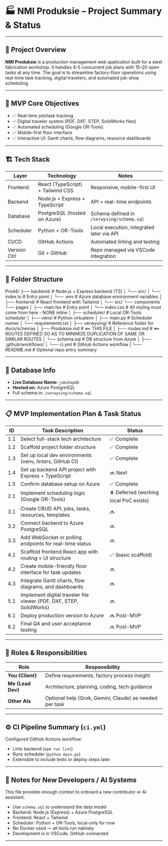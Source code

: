 # 🏭 NMI Produksie – Project Summary & Status

---

## 📌 Project Overview

**NMI Produksie** is a production management web application built for a steel fabrication workshop. It handles 4–5 concurrent job plans with 15–20 open tasks at any time. The goal is to streamline factory-floor operations using real-time task tracking, digital travelers, and automated job-shop scheduling.

---

## 🎯 MVP Core Objectives

- ✅ Real-time job/task tracking
- ✅ Digital traveler system (PDF, DXF, STEP, SolidWorks files)
- ✅ Automated scheduling (Google OR-Tools)
- ✅ Mobile-first floor interface
- ✅ Interactive UI: Gantt charts, flow diagrams, resource dashboards

---

## 🏗️ Tech Stack

| Layer        | Technology                        | Notes                                     |
| ------------ | --------------------------------- | ----------------------------------------- |
| Frontend     | React (TypeScript) + Tailwind CSS | Responsive, mobile-first UI               |
| Backend      | Node.js + Express + TypeScript    | API + real-time endpoints                 |
| Database     | PostgreSQL (hosted on Azure)      | Schema defined in `/verwysing/schema.sql` |
| Scheduler    | Python + OR-Tools                 | Local execution, integrated later via API |
| CI/CD        | GitHub Actions                    | Automated linting and testing             |
| Version Ctrl | Git + GitHub                      | Repo managed via VSCode integration       |

---

## 📂 Folder Structure

Prod4/
├── backend/ # Node.js + Express backend (TS)
│ └── src/
│ └── index.ts # Entry point
│ └── .env # Azure database environment variables
│
├── frontend/ # React frontend with Tailwind
│ └── src/
└── components
└── pages
│ ├── main.tsx # Entry point
│ └── index.css # All styling must come from here - NONE inline
│
├── scheduler/ # Local OR-Tools scheduler
│ ├── venv/ # Python virtualenv
│ ├── main.py # Scheduler runner
│ └── requirements.txt
│
├── verwysing/ # Reference folder for docs/schemas
│ ├── Produksie.md # <== THIS FILE
│ ├── routes.md # <== ROUTES DEFINED SO AS TO MINIMIZE DUPLICATION OF SAME OR SIMILAR ROUTES
│ └── schema.sql # DB structure from Azure
│
├── .github/workflows/
│ └── ci.yml # GitHub Actions workflow
|
└── README.md # Optional repo entry summary

---

## 🧪 Database Info

- **Live Database Name:** `jobshopdb`
- **Hosted on:** Azure PostgreSQL
- Full schema in: `/verwysing/schema.sql`

---

## 📋 MVP Implementation Plan & Task Status

| ID  | Task Description                                                    | Status                                 |
| --- | ------------------------------------------------------------------- | -------------------------------------- |
| 1.1 | Select full-stack tech architecture                                 | ✅ Complete                            |
| 1.2 | Scaffold project folder structure                                   | ✅ Complete                            |
| 1.3 | Set up local dev environments (venv, linters, GitHub CI)            | ✅ Complete                            |
| 1.4 | Set up backend API project with Express + TypeScript                | 🔜 Next                                |
| 1.5 | Confirm database setup on Azure                                     | ✅ Complete                            |
| 2.1 | Implement scheduling logic (Google OR-Tools)                        | ⏸️ Deferred (working local PoC exists) |
| 3.1 | Create CRUD API: jobs, tasks, resources, templates                  | 🔜                                     |
| 3.2 | Connect backend to Azure PostgreSQL                                 | 🔜                                     |
| 3.3 | Add WebSocket or polling endpoints for real-time status             | 🔜                                     |
| 4.1 | Scaffold frontend React app with routing + UI structure             | ✅ (basic scaffold)                    |
| 4.2 | Create mobile-friendly floor interface for task updates             | 🔜                                     |
| 4.3 | Integrate Gantt charts, flow diagrams, and dashboards               | 🔜                                     |
| 5.1 | Implement digital traveler file viewer (PDF, DXF, STEP, SolidWorks) | 🔜                                     |
| 6.1 | Deploy production version to Azure                                  | 🔜 Post-MVP                            |
| 6.2 | Final QA and user acceptance testing                                | 🔜 Post-MVP                            |

---

## 🤖 Roles & Responsibilities

| Role              | Responsibility                                          |
| ----------------- | ------------------------------------------------------- |
| **You (Client)**  | Define requirements, factory process insight            |
| **Me (Lead Dev)** | Architecture, planning, coding, tech guidance           |
| **Other AIs**     | Optional help (Grok, Gemini, Claude) as needed per task |

---

## ⚙️ CI Pipeline Summary (`ci.yml`)

Configured GitHub Actions workflow:

- Lints backend (`npm run lint`)
- Runs scheduler (`python main.py`)
- Extensible to include tests or deploy steps later

---

## 🧠 Notes for New Developers / AI Systems

This file provides enough context to onboard a new contributor or AI assistant.

- Use `schema.sql` to understand the data model
- Backend: Node.js (Express) + Azure PostgreSQL
- Frontend: React + Tailwind
- Scheduler: Python + OR-Tools, local-only for now
- No Docker used — all tools run natively
- Development is in VSCode, GitHub-connected

---
